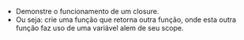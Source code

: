 - Demonstre o funcionamento de um closure.
- Ou seja: crie uma função que retorna outra função, onde esta outra função faz uso de uma variável alem de seu scope.